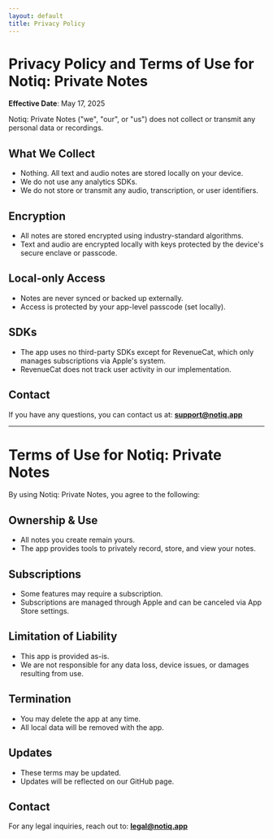 ```yaml
---
layout: default
title: Privacy Policy
---
```


# Privacy Policy and Terms of Use for Notiq: Private Notes

**Effective Date**: May 17, 2025

Notiq: Private Notes ("we", "our", or "us") does not collect or transmit any personal data or recordings.

## What We Collect
- Nothing. All text and audio notes are stored locally on your device.
- We do not use any analytics SDKs.
- We do not store or transmit any audio, transcription, or user identifiers.

## Encryption
- All notes are stored encrypted using industry-standard algorithms.
- Text and audio are encrypted locally with keys protected by the device's secure enclave or passcode.

## Local-only Access
- Notes are never synced or backed up externally.
- Access is protected by your app-level passcode (set locally).

## SDKs
- The app uses no third-party SDKs except for RevenueCat, which only manages subscriptions via Apple's system.
- RevenueCat does not track user activity in our implementation.

## Contact
If you have any questions, you can contact us at: **support@notiq.app**

---

# Terms of Use for Notiq: Private Notes

By using Notiq: Private Notes, you agree to the following:

## Ownership & Use
- All notes you create remain yours.
- The app provides tools to privately record, store, and view your notes.

## Subscriptions
- Some features may require a subscription.
- Subscriptions are managed through Apple and can be canceled via App Store settings.

## Limitation of Liability
- This app is provided as-is.
- We are not responsible for any data loss, device issues, or damages resulting from use.

## Termination
- You may delete the app at any time.
- All local data will be removed with the app.

## Updates
- These terms may be updated.
- Updates will be reflected on our GitHub page.

## Contact
For any legal inquiries, reach out to: **legal@notiq.app**
